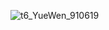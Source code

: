 ![t6_YueWen_910619](https://user-images.githubusercontent.com/17806205/213070017-ed4fa0e0-94f6-44b9-a8e2-85c0a6cb8c38.jpg)